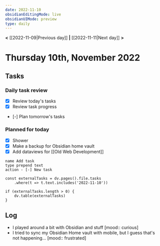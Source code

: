 ```yaml
---
date: 2022-11-10
obsidianEditingMode: live
obsidianUIMode: preview
type: daily
---
```


**<** [[2022-11-09|Previous day]] **|** [[2022-11-11|Next day]] **>**

# Thursday 10th, November 2022

## Tasks

### Daily task review
- [x] Review today's tasks
- [x] Review task progress
- [-] Plan tomorrow's tasks

### Planned for today
- [x] Shower
- [x] Make a backup for Obsidian home vault
- [x] Add dataviews for [[Old Web Development]]
```button
name Add task
type prepend text
action - [-] New task
```
```dataviewjs
const externalTasks = dv.pages().file.tasks
	.where(t => t.text.includes('2022-11-10'))

if (externalTasks.length > 0) {
	dv.table(externalTasks)
}
```

## Log
- I played around a bit with Obsidian and stuff [mood:: curious]
- I tried to sync my Obsidian Home vault with mobile, but I guess that's not happening… [mood:: frustrated]